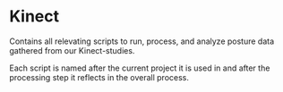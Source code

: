 # Kinect
Contains all relevating scripts to run, process, and analyze posture data gathered from our Kinect-studies.

Each script is named after the current project it is used in and after the processing step it reflects in the overall process.
